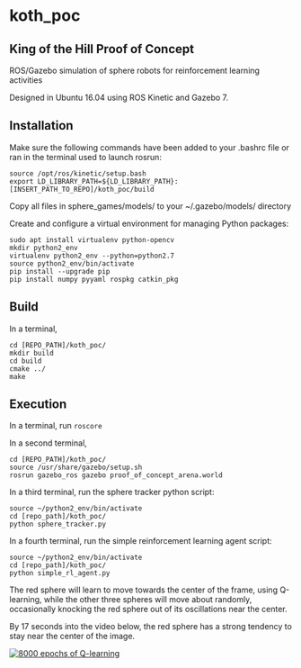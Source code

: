 # koth_poc
## King of the Hill Proof of Concept

ROS/Gazebo simulation of sphere robots for reinforcement learning activities

Designed in Ubuntu 16.04 using ROS Kinetic and Gazebo 7.

## Installation
Make sure the following commands have been added to your .bashrc file or ran in the terminal used to launch rosrun:
```
source /opt/ros/kinetic/setup.bash
export LD_LIBRARY_PATH=${LD_LIBRARY_PATH}:[INSERT_PATH_TO_REPO]/koth_poc/build
```

Copy all files in sphere_games/models/ to your ~/.gazebo/models/ directory

Create and configure a virtual environment for managing Python packages:
```
sudo apt install virtualenv python-opencv
mkdir python2_env
virtualenv python2_env --python=python2.7
source python2_env/bin/activate
pip install --upgrade pip
pip install numpy pyyaml rospkg catkin_pkg
```

## Build
In a terminal, 
```
cd [REPO_PATH]/koth_poc/
mkdir build
cd build
cmake ../
make
```

## Execution
In a terminal, run `roscore`

In a second terminal, 
```
cd [REPO_PATH]/koth_poc/
source /usr/share/gazebo/setup.sh
rosrun gazebo_ros gazebo proof_of_concept_arena.world
```

In a third terminal, run the sphere tracker python script:
```
source ~/python2_env/bin/activate
cd [repo_path]/koth_poc/
python sphere_tracker.py
```

In a fourth terminal, run the simple reinforcement learning agent script:
```
source ~/python2_env/bin/activate
cd [repo_path]/koth_poc/
python simple_rl_agent.py
```

The red sphere will learn to move towards the center of the frame, using Q-learning, while the other three spheres will move about randomly, occasionally knocking the red sphere out of its oscillations near the center. 

By 17 seconds into the video below, the red sphere has a strong tendency to stay near the center of the image.

[![8000 epochs of Q-learning](https://i9.ytimg.com/vi/6YAlH6CpblQ/hqdefault.jpg?sqp=CJSipNcF&rs=AOn4CLC3M6p1sq_V0l-I9Bdm9P8slTDhOA)](https://www.youtube.com/embed/6YAlH6CpblQ)

